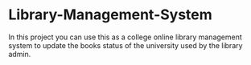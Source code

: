 # Library-Management-System
In this project you can use this as a college online library management system to update the books status of the university used by the library admin.
